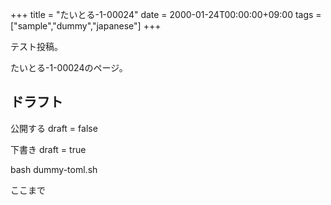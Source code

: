 +++
title = "たいとる-1-00024"
date = 2000-01-24T00:00:00+09:00
tags = ["sample","dummy","japanese"]
+++

テスト投稿。

たいとる-1-00024のページ。


## ドラフト

公開する
draft = false

下書き
draft = true

bash dummy-toml.sh

ここまで
